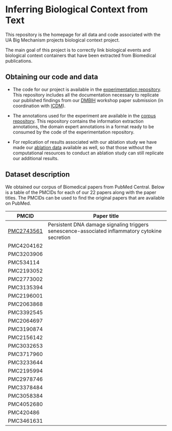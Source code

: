# Inferring Biological Context from Text
This repository is the homepage for all data and code associated with the UA Big Mechanism projects biological context project. 

The main goal of this project is to correctly link biological events and biological context containers that have been extracted from Biomedical publications.


## Obtaining our code and data
- The code for our project is available in the [experimentation repository](https://github.com/ml4ai/BioContext_experiment). This repository includes all the documentation necessary to replicate our published findings from our [DMBIH](http://facweb.cs.depaul.edu/research/vc/ICDM18/index.html) workshop paper submission (in coordination with [ICDM](http://icdm2018.org/workshop/)).

- The annotations used for the experiment are available in the [corpus repository](https://github.com/ml4ai/BioContext_corpus). This repository contains the information extraction annotations, the domain expert annotations in a format ready to be consumed by the code of the experimentation repository.

- For replication of results associated with our ablation study we have made our [ablation data](https://github.com/ml4ai/BioContext_results) available as well, so that those without the computational resources to conduct an ablation study can still replicate our additional results.

## Dataset description
We obtained our corpus of Biomedical papers from PubMed Central. Below is a table of the PMCIDs for each of our 22 papers along with the paper titles. The PMCIDs can be used to find the original papers that are available on PubMed.

| PMCID | Paper title |
| ------------- | ------------- |
| [PMC2743561](https://www.ncbi.nlm.nih.gov/pmc/articles/PMC2743561/) | Persistent DNA damage signaling triggers senescence-associated inflammatory cytokine secretion  |
| PMC4204162 | <name>  |
| PMC3203906 | <name>  |
| PMC534114  | <name>  |
| PMC2193052 | <name>  |
| PMC2773002 | <name>  |
| PMC3135394 | <name>  |
| PMC2196001 | <name>  |
| PMC2063868 | <name>  |
| PMC3392545 | <name>  |
| PMC2064697 | <name>  |
| PMC3190874 | <name>  |
| PMC2156142 | <name>  |
| PMC3032653 | <name>  |
| PMC3717960 | <name>  |
| PMC3233644 | <name>  |
| PMC2195994 | <name>  |
| PMC2978746 | <name>  |
| PMC3378484 | <name>  |
| PMC3058384 | <name>  |
| PMC4052680 | <name>  |
| PMC420486  | <name>  |
| PMC3461631 | <name>  |
